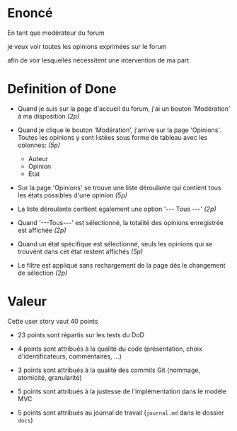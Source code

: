 # Enoncé

En tant que modérateur du forum

je veux voir toutes les opinions exprimées sur le forum

afin de voir lesquelles nécessitent une intervention de ma part

# Definition of Done

- Quand je suis sur la page d'accueil du forum, j'ai un bouton 'Modération' à ma disposition _(2p)_

- Quand je clique le bouton 'Modération', j'arrive sur la page 'Opinions'. Toutes les opinions y sont listées sous forme de tableau avec les colonnes:  _(5p)_

  - Auteur
  - Opinion
  - Etat
  
- Sur la page 'Opinions' se trouve une liste déroulante qui contient tous les états possibles d'une opinion _(5p)_

- La liste déroulante contient également une option '--- Tous ---'  _(2p)_

- Quand '---Tous---' est sélectionné, la totalité des opinions enregistrée est affichée  _(2p)_

- Quand un état spécifique est sélectionné, seuls les opinions qui se trouvent dans cet état restent affichés  _(5p)_

- Le filtre est appliqué sans rechargement de la page dès le changement de sélection  _(2p)_

# Valeur

Cette user story vaut 40 points

- 23 points sont répartis sur les tests du DoD

- 4 points sont attribués à la qualité du code (présentation, choix d'identificateurs, commentaires, ...)

- 3 points sont attribués à la qualité des commits Git (nommage, atomicité, granularité) 

- 5 points sont attribués à la justesse de l'implémentation dans le modèle MVC

- 5 points sont attribués au journal de travail (`journal.md` dans le dossier `docs`)
